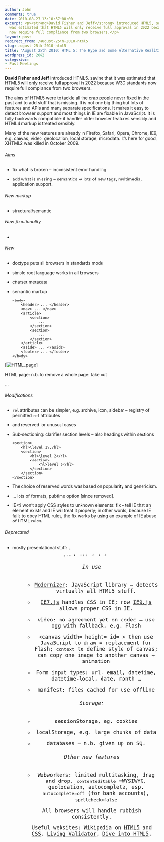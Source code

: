 ```yaml
---
author: John
comments: true
date: 2010-08-27 13:10:57+00:00
excerpt: <p><strong>David Fisher and Jeff</strong> introduced HTML5, saying that it
  was estimated that HTML5 will only receive full approval in 2022 because W3C standards
  now require full compliance from two browsers.</p>
layout: post
redirect_from: /august-25th-2010-html5
slug: august-25th-2010-html5
title: 'August 25th 2010: HTML 5: The Hype and Some Alternative Realities'
wordpress_id: 2062
categories:
- Past Meetings
---
```


**David Fisher and Jeff** introduced HTML5, saying that it was estimated that HTML5 will only receive full approval in 2022 because W3C standards now require full compliance from two browsers.




The aims of HTML5 were to tackle all the crap people never fixed in the past and to add stuff that is missing. It is not one big thing but lots of features and APIs and many separate specifications. It makes it easy to detect browser support and most things in IE are fixable in JavaScript. It is fully backwards compatible; it handles older browser features sensibly and HTML4 markup is treated sensibly.




Many of the new features are already in Firefox, Safari, Opera, Chrome, IE9, e.g. canvas, video, geolocation, local storage, microdata. It’s here for good, XHTML2 was killed in October 2009.




###### Aims






  * fix what is broken – inconsistent error handling


  * add what is missing – semantics → lots of new tags, multimedia, application support.




###### New markup






  * structural/semantic




###### New functionality






  * <audio>, <video>




###### New






  * doctype <!DOCTYPE html> puts all browsers in standards mode


  * simple root language <html lang= "en"> works in all browsers


  * charset metadata <meta charset="UTF-8">


  * semantic markup 
    
    
    	<body>
    	    <header> ... </header>
    	    <nav> ... </nav>
    	    <article>
    	        <section>
    	            ...
    	        </section>
    	        <section>
    	            ...
    	        </section>
    	    </article>
    	    <aside> ... </aside>
    	    <footer> ... </footer>
    	</body>
    



[![HTML_page](http://www.bradlug.co.uk/blog/2010/08/27/images/HTML_page.png)]


HTML page: n.b. to remove a whole page: take out <article>...</article>




###### Modifications






  * `rel` attributes can be simpler, e.g. archive, icon, sidebar – registry of permitted `rel` attributes


  * <div> and <span> reserved for unusual cases


  * Sub-sectioning: clarifies section levels – also headings within sections
    
    
    	<section>
    	    <hl>\level 1\,/hl>
    	    <section>
    	        <hl>\level 2</hl>
    	        <section>
    	            <hl>level 3</hl>
    	        </section>
    	    </section>
    	</section>
    



  * The choice of reserved words was based on popularity and genericism.


  * <time>... </time> lots of formats, pubtime option [since removed].


  * IE<9 won’t apply CSS styles to unknown elements: fix – tell IE that an element exists and IE will treat it properly; in other words, because IE fails to obey HTML rules, the fix works by using an example of IE abuse of HTML rules.




###### Deprecated






  * mostly presentational stuff: <big>, <center>, <font> ... <tt>, <frame> ... <acronym>, <applet>, <isindex>, <dir>




###### In use






  * [Modernizer](http://modernizr.com/): JavaScript library – detects virtually all HTML5 stuff.


  * [IE7.js](https://code.google.com/p/ie7-js/) handles CSS in IE; now [IE9.js](https://code.google.com/p/ie7-js/) allows proper CSS in IE.


  * video: no agreement yet on codec – use ogg with fallback, e.g. Flash


  * <canvas width= height= id= > then use JavaScript to draw = replacement for Flash; `context` to define style of canvas; can copy one image to another canvas → animation


  * Form input types: url, email, datetime, datetime-local, date, month …


  * manifest: files cached for use offline




###### Storage:






  * sessionStorage, eg. cookies


  * localStorage, e.g. large chunks of data


  * databases – n.b. given up on SQL




###### Other new features






  * Webworkers: limited multitasking, drag and drop, `contenteditable` =WYSIWYG, geolocation, autocomplete, esp. `autocomplete=off` (for bank accounts), `spellcheck=false`




All browsers will handle rubbish consistently.

	


Useful websites: Wikipedia on [HTML5](https://en.wikipedia.org/wiki/Html5) and [CSS](https://en.wikipedia.org/wiki/Cascading_Style_Sheets), [Living Validator](http://validator.nu/), [Dive into HTML5](http://diveintohtml5.info/),
